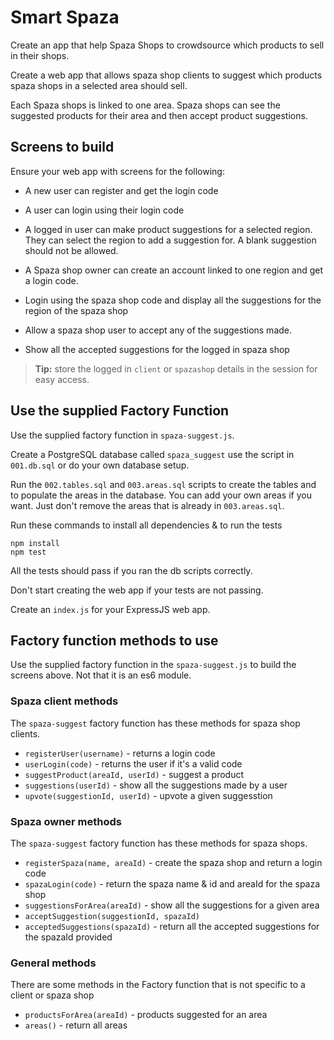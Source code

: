 # Smart Spaza

Create an app that help Spaza Shops to crowdsource which products to sell in their shops.

Create a web app that allows spaza shop clients to suggest which products spaza shops in a selected area should sell. 

Each Spaza shops is linked to one area. Spaza shops can see the suggested products for their area and then accept product suggestions.

## Screens to build

Ensure your web app with screens for the following:

* A new user can register and get the login code
* A user can login using their login code
* A logged in user can make product suggestions for a selected region. They can select the region to add a suggestion for. A blank suggestion should not be allowed.

* A Spaza shop owner can create an account linked to one region and get a login code.
* Login using the spaza shop code and display all the suggestions for the region of the spaza shop
* Allow a spaza shop user to accept any of the suggestions made.
* Show all the accepted suggestions for the logged in spaza shop

> **Tip:** store the logged in `client` or `spazashop` details in the session for easy access.

## Use the supplied Factory Function

Use the supplied factory function in `spaza-suggest.js`.

Create a PostgreSQL database called `spaza_suggest` use the script in `001.db.sql` or do your own database setup.

Run the `002.tables.sql` and `003.areas.sql` scripts to create the tables and to populate the areas in the database. You can add your own areas if you want. Just don't remove the areas that is already in `003.areas.sql`.

Run these commands to install all dependencies & to run the tests

```
npm install
npm test
```

All the tests should pass if you ran the db scripts correctly.

Don't start creating the web app if your tests are not passing.

Create an `index.js` for your ExpressJS web app.

## Factory function methods to use

Use the supplied factory function in the `spaza-suggest.js` to build the screens above. Not that it is an es6 module.

### Spaza client methods

The `spaza-suggest` factory function has these methods for spaza shop clients.

* `registerUser(username)` - returns a login code
* `userLogin(code)` - returns the user if it's a valid code
* `suggestProduct(areaId, userId)` - suggest a product 
* `suggestions(userId)` - show all the suggestions made by a user
* `upvote(suggestionId, userId)` - upvote a given suggesstion

### Spaza owner methods

The `spaza-suggest` factory function has these methods for spaza shops.

* `registerSpaza(name, areaId)` - create the spaza shop and return a login code
* `spazaLogin(code)` - return the spaza name & id  and areaId for the spaza shop
* `suggestionsForArea(areaId)` - show all the suggestions for a given area
* `acceptSuggestion(suggestionId, spazaId)`
* `acceptedSuggestions(spazaId)` - return all the accepted suggestions for the spazaId provided

### General methods

There are some methods in the Factory function that is not specific to a client or spaza shop

* `productsForArea(areaId)` - products suggested for an area
* `areas()` - return all areas
